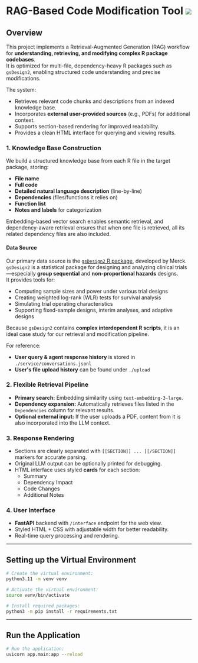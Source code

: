 # RAG-Based Code Modification Tool ![](static/favicon.ico)

## Overview
This project implements a Retrieval-Augmented Generation (RAG) workflow for **understanding, retrieving, and modifying complex R package codebases**.  
It is optimized for multi-file, dependency-heavy R packages such as `gsDesign2`, enabling structured code understanding and precise modifications.

The system:
- Retrieves relevant code chunks and descriptions from an indexed knowledge base.
- Incorporates **external user-provided sources** (e.g., PDFs) for additional context.
- Supports section-based rendering for improved readability.
- Provides a clean HTML interface for querying and viewing results.

### 1. **Knowledge Base Construction**

We build a structured knowledge base from each R file in the target package, storing:
- **File name**
- **Full code**
- **Detailed natural language description** (line-by-line)
- **Dependencies** (files/functions it relies on)
- **Function list**
- **Notes and labels** for categorization

Embedding-based vector search enables semantic retrieval, and dependency-aware retrieval ensures that when one file is retrieved, all its related dependency files are also included.

#### **Data Source**
Our primary data source is the [`gsDesign2` R package](https://merck.github.io/gsDesign2/index.html), developed by Merck.  
`gsDesign2` is a statistical package for designing and analyzing clinical trials—especially **group sequential** and **non-proportional hazards** designs.  
It provides tools for:
- Computing sample sizes and power under various trial designs
- Creating weighted log-rank (WLR) tests for survival analysis
- Simulating trial operating characteristics
- Supporting fixed-sample designs, interim analyses, and adaptive designs

Because `gsDesign2` contains **complex interdependent R scripts**, it is an ideal case study for our retrieval and modification pipeline.

For reference:
- **User query & agent response history** is stored in `./service/conversations.jsonl`
- **User's file upload history** can be found under `./upload`

### 2. **Flexible Retrieval Pipeline**
- **Primary search:** Embedding similarity using `text-embedding-3-large`.
- **Dependency expansion:** Automatically retrieves files listed in the `Dependencies` column for relevant results.
- **Optional external input:** If the user uploads a PDF, content from it is also incorporated into the LLM context.

### 3. **Response Rendering**
- Sections are clearly separated with `[[SECTION]] ... [[/SECTION]]` markers for accurate parsing.
- Original LLM output can be optionally printed for debugging.
- HTML interface uses styled **cards** for each section:
  - Summary
  - Dependency Impact
  - Code Changes
  - Additional Notes

### 4. **User Interface**
- **FastAPI** backend with `/interface` endpoint for the web view.
- Styled HTML + CSS with adjustable width for better readability.
- Real-time query processing and rendering.

---

## Setting up the Virtual Environment
```bash
# Create the virtual environment:
python3.11 -m venv venv

# Activate the virtual environment:
source venv/bin/activate

# Install required packages:
python3 -m pip install -r requirements.txt
```
---

## Run the Application
```bash
# Run the application:
uvicorn app.main:app --reload
```
